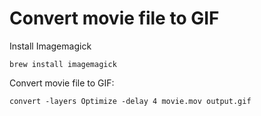 # Convert movie file to GIF

Install Imagemagick

    brew install imagemagick

Convert movie file to GIF:

    convert -layers Optimize -delay 4 movie.mov output.gif

